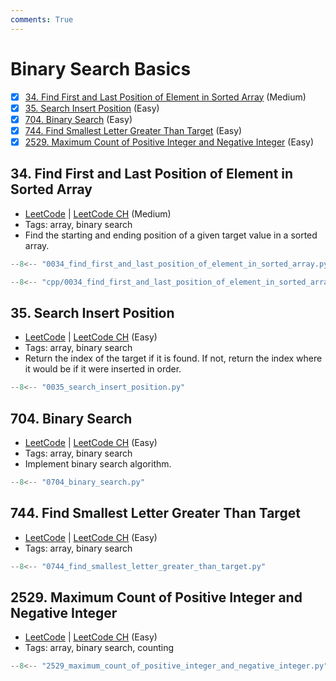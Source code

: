 ```yaml
---
comments: True
---
```


# Binary Search Basics

- [x] [34. Find First and Last Position of Element in Sorted Array](https://leetcode.cn/problems/find-first-and-last-position-of-element-in-sorted-array/) (Medium)
- [x] [35. Search Insert Position](https://leetcode.cn/problems/search-insert-position/) (Easy)
- [x] [704. Binary Search](https://leetcode.cn/problems/binary-search/) (Easy)
- [x] [744. Find Smallest Letter Greater Than Target](https://leetcode.cn/problems/find-smallest-letter-greater-than-target/) (Easy)
- [x] [2529. Maximum Count of Positive Integer and Negative Integer](https://leetcode.cn/problems/maximum-count-of-positive-integer-and-negative-integer/) (Easy)

## 34. Find First and Last Position of Element in Sorted Array

-   [LeetCode](https://leetcode.com/problems/find-first-and-last-position-of-element-in-sorted-array/) | [LeetCode CH](https://leetcode.cn/problems/find-first-and-last-position-of-element-in-sorted-array/) (Medium)
-   Tags: array, binary search
-   Find the starting and ending position of a given target value in a sorted array.

```python title="34. Find First and Last Position of Element in Sorted Array"
--8<-- "0034_find_first_and_last_position_of_element_in_sorted_array.py"
```

```cpp title="34. Find First and Last Position of Element in Sorted Array"
--8<-- "cpp/0034_find_first_and_last_position_of_element_in_sorted_array.cc"
```

## 35. Search Insert Position

-   [LeetCode](https://leetcode.com/problems/search-insert-position/) | [LeetCode CH](https://leetcode.cn/problems/search-insert-position/) (Easy)
-   Tags: array, binary search
-   Return the index of the target if it is found. If not, return the index where it would be if it were inserted in order.

```python title="35. Search Insert Position"
--8<-- "0035_search_insert_position.py"
```

## 704. Binary Search

-   [LeetCode](https://leetcode.com/problems/binary-search/) | [LeetCode CH](https://leetcode.cn/problems/binary-search/) (Easy)
-   Tags: array, binary search
-   Implement binary search algorithm.

```python title="704. Binary Search"
--8<-- "0704_binary_search.py"
```

## 744. Find Smallest Letter Greater Than Target

-   [LeetCode](https://leetcode.com/problems/find-smallest-letter-greater-than-target/) | [LeetCode CH](https://leetcode.cn/problems/find-smallest-letter-greater-than-target/) (Easy)
-   Tags: array, binary search

```python title="744. Find Smallest Letter Greater Than Target"
--8<-- "0744_find_smallest_letter_greater_than_target.py"
```

## 2529. Maximum Count of Positive Integer and Negative Integer

-   [LeetCode](https://leetcode.com/problems/maximum-count-of-positive-integer-and-negative-integer/) | [LeetCode CH](https://leetcode.cn/problems/maximum-count-of-positive-integer-and-negative-integer/) (Easy)
-   Tags: array, binary search, counting

```python title="2529. Maximum Count of Positive Integer and Negative Integer"
--8<-- "2529_maximum_count_of_positive_integer_and_negative_integer.py"
```

